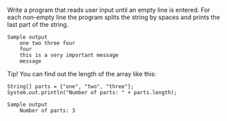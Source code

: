 Write a program that reads user input until an empty line is entered. For each non-empty line the program splits the string by spaces and prints the last part of the string.

    Sample output
        one two three four
        four
        this is a very important message
        message

Tip! You can find out the length of the array like this:

    String[] parts = {"one", "two", "three"};
    System.out.println("Number of parts: " + parts.length);

    Sample output
        Number of parts: 3